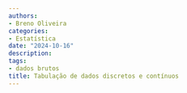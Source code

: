 ```yaml
---
authors:
- Breno Oliveira
categories:
- Estatística
date: "2024-10-16"
description: 
tags:
- dados brutos
title: Tabulação de dados discretos e contínuos
---
```

